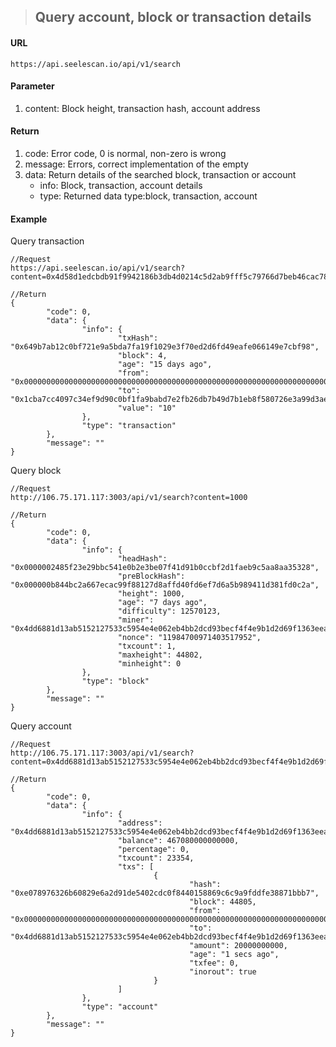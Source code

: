 >## Query account, block or transaction details
#### URL
	https://api.seelescan.io/api/v1/search

#### Parameter 
1. content: Block height, transaction hash, account address

#### Return
1. code: Error code, 0 is normal, non-zero is wrong
2. message: Errors, correct implementation of the empty
3. data: Return details of the searched block, transaction or account
	- info: Block, transaction, account details
	- type: Returned data type:block, transaction, account

#### Example
Query transaction
	
	//Request
	https://api.seelescan.io/api/v1/search?content=0x4d58d1edcbdb91f9942186b3db4d0214c5d2ab9fff5c79766d7beb46cac7881f
	
	//Return
	{
			"code": 0, 
			"data": {
					"info": {
							"txHash": "0x649b7ab12c0bf721e9a5bda7fa19f1029e3f70ed2d6fd49eafe066149e7cbf98", 
							"block": 4, 
							"age": "15 days ago", 
							"from": "0x00000000000000000000000000000000000000000000000000000000000000000000000000000000000000000000000000000000000000000000000000000000", 
							"to": "0x1cba7cc4097c34ef9d90c0bf1fa9babd7e2fb26db7b49d7b1eb8f580726e3a99d3aec263fc8de535e74a79138622d320b3765b0a75fabd084985c456c6fe65bb", 
							"value": "10"
					}, 
					"type": "transaction"
			}, 
			"message": ""
	}

Query block
	
	//Request
	http://106.75.171.117:3003/api/v1/search?content=1000
	
	//Return
	{
			"code": 0, 
			"data": {
					"info": {
							"headHash": "0x0000002485f23e29bbc541e0b2e3be07f41d91b0ccbf2d1faeb9c5aa8aa35328", 
							"preBlockHash": "0x000000b844bc2a667ecac99f88127d8affd40fd6ef7d6a5b989411d381fd0c2a", 
							"height": 1000, 
							"age": "7 days ago", 
							"difficulty": 12570123, 
							"miner": "0x4dd6881d13ab5152127533c5954e4e062eb4bb2dcd93becf4f4e9b1d2d69f1363eea0395e8e76a2716b033d1e3cc8da2bf24811b1e31a86ac8bcacca4c4b29bd", 
							"nonce": "11984700971403517952", 
							"txcount": 1, 
							"maxheight": 44802, 
							"minheight": 0
					}, 
					"type": "block"
			}, 
			"message": ""
	}
	
Query account
	
	//Request
	http://106.75.171.117:3003/api/v1/search?content=0x4dd6881d13ab5152127533c5954e4e062eb4bb2dcd93becf4f4e9b1d2d69f1363eea0395e8e76a2716b033d1e3cc8da2bf24811b1e31a86ac8bcacca4c4b29bd
	
	//Return
	{
			"code": 0, 
			"data": {
					"info": {
							"address": "0x4dd6881d13ab5152127533c5954e4e062eb4bb2dcd93becf4f4e9b1d2d69f1363eea0395e8e76a2716b033d1e3cc8da2bf24811b1e31a86ac8bcacca4c4b29bd", 
							"balance": 467080000000000, 
							"percentage": 0, 
							"txcount": 23354, 
							"txs": [
									{
											"hash": "0xe078976326b60829e6a2d91de5402cdc0f8440158869c6c9a9fddfe38871bbb7", 
											"block": 44805, 
											"from": "0x00000000000000000000000000000000000000000000000000000000000000000000000000000000000000000000000000000000000000000000000000000000", 
											"to": "0x4dd6881d13ab5152127533c5954e4e062eb4bb2dcd93becf4f4e9b1d2d69f1363eea0395e8e76a2716b033d1e3cc8da2bf24811b1e31a86ac8bcacca4c4b29bd", 
											"amount": 20000000000, 
											"age": "1 secs ago", 
											"txfee": 0, 
											"inorout": true
									}
							]
					}, 
					"type": "account"
			}, 
			"message": ""
	}